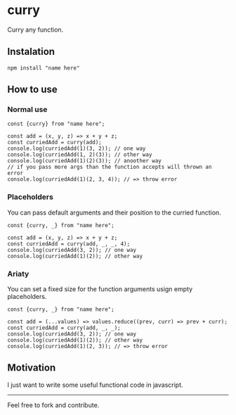 # curry
Curry any function.

## Instalation

```
npm install "name here"
```

## How to use

### Normal use
```
const {curry} from "name here";

const add = (x, y, z) => x + y + z;
const curriedAdd = curry(add);
console.log(curriedAdd(1)(3, 2)); // one way
console.log(curriedAdd(1, 2)(3)); // other way
console.log(curriedAdd(1)(2)(3)); // anoother way
// if you pass more args than the function accepts will thrown an error
console.log(curriedAdd(1)(2, 3, 4)); // => throw error
```

### Placeholders
You can pass default arguments and their position to the curried function.
```
const {curry, _} from "name here";

const add = (x, y, z) => x + y + z;
const curriedAdd = curry(add, _, _, 4);
console.log(curriedAdd(3, 2)); // one way
console.log(curriedAdd(1)(2)); // other way
```

### Ariaty

You can set a fixed size for the function arguments usign empty placeholders.
```
const {curry, _} from "name here";

const add = (...values) => values.reduce((prev, curr) => prev + curr);
const curriedAdd = curry(add, _, _);
console.log(curriedAdd(3, 2)); // one way
console.log(curriedAdd(1)(2)); // other way
console.log(curriedAdd(1)(2, 3)); // => throw error
```

## Motivation

I just want to write some useful functional code in javascript.

---

Feel free to fork and contribute.
